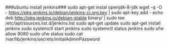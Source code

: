 ###ubuntu install jenkins###
sudo apt-get instal openjdk-8-jdk
wget -q -O - https://pkg.jenkins.io/debian/jenkins-ci.org.key | sudo apt-key add -
echo deb http://pkg.jenkins.io/debian-stable binary/ | sudo tee /etc/apt/sources.list.d/jenkins.list
sudo apt-get update
sudo apt-get install jenkins
sudo systemctl start jenkins
sudo systemctl status jenkins
sudo ufw allow 8080
sudo ufw status
sudo cat /var/lib/jenkins/secrets/initialAdminPassword
